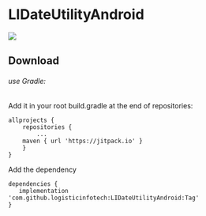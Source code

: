 # LIDateUtilityAndroid
[![](https://jitpack.io/v/logisticinfotech/LIDateUtilityAndroid.svg)](https://jitpack.io/#logisticinfotech/LIDateUtilityAndroid)


## Download

###### use Gradle:
Add it in your root build.gradle at the end of repositories:

```
allprojects {
    repositories {
        ...
	maven { url 'https://jitpack.io' }
    }
}
  ```
 Add the dependency
 ```
dependencies {
    implementation 'com.github.logisticinfotech:LIDateUtilityAndroid:Tag'
}
 ```
